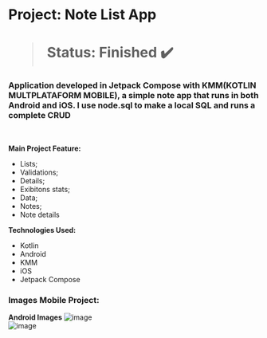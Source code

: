 <h1> Project: Note List App<h1> 

  > Status: Finished ✔️
  
  ### Application developed in Jetpack Compose with KMM(KOTLIN MULTPLATAFORM MOBILE), a simple note app that runs in both Android and iOS. I use node.sql to make a local SQL and runs a complete CRUD
  
  <br>
  
  <strong>Main Project Feature: </strong>
  + Lists;
  + Validations;
  + Details;
  + Exibitons stats;
  + Data;
  + Notes;
  + Note details
  
  <strong>Technologies Used: </strong>
   + Kotlin
   + Android
   + KMM
   + iOS
   + Jetpack Compose
  
   ### Images Mobile Project:

<strong>Android Images</strong>
![image](https://github.com/gugapadilha/note-compose-app/assets/79876042/0c1ed70c-003e-4c16-9328-8ec89a24ecaa)
<br>
![image](https://github.com/gugapadilha/note-compose-app/assets/79876042/53887f2e-f900-4b50-80e0-825bef5e5655)


